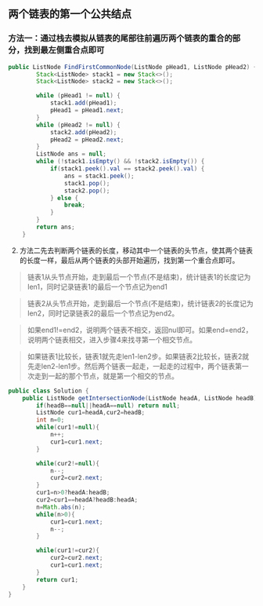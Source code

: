 ## 两个链表的第一个公共结点

### 方法一：通过栈去模拟从链表的尾部往前遍历两个链表的重合的部分，找到最左侧重合点即可

```java
public ListNode FindFirstCommonNode(ListNode pHead1, ListNode pHead2) {
        Stack<ListNode> stack1 = new Stack<>();
        Stack<ListNode> stack2 = new Stack<>();

        while (pHead1 != null) {
            stack1.add(pHead1);
            pHead1 = pHead1.next;
        }
        while (pHead2 != null) {
            stack2.add(pHead2);
            pHead2 = pHead2.next;
        }
        ListNode ans = null;
        while (!stack1.isEmpty() && !stack2.isEmpty()) {
            if(stack1.peek().val == stack2.peek().val) {
                ans = stack1.peek();
                stack1.pop();
                stack2.pop();
            } else {
                break;
            }
        }
        return ans;
    }
```

2. 方法二先去判断两个链表的长度，移动其中一个链表的头节点，使其两个链表的长度一样，最后从两个链表的头部开始遍历，找到第一个重合点即可。
> 链表1从头节点开始，走到最后一个节点(不是结束)，统计链表1的长度记为len1，同时记录链表1的最后一个节点记为end1

> 链表2从头节点开始，走到最后一个节点(不是结束)，统计链表2的长度记为len2，同时记录链表2的最后一个节点记为end2。

> 如果end1!=end2，说明两个链表不相交，返回nul即可。如果end=end2，说明两个链表相交，进入步骤4来找寻第一个相交节点。

> 如果链表1比较长，链表1就先走len1-len2步。如果链表2比较长，链表2就先走len2-len1步。然后两个链表一起走，一起走的过程中，两个链表第一次走到一起的那个节点，就是第一个相交的节点。
```java
public class Solution { 
    public ListNode getIntersectionNode(ListNode headA, ListNode headB) { 
        if(headB==null||headA==null) return null; 
        ListNode cur1=headA,cur2=headB; 
        int n=0; 
        while(cur1!=null){ 
            n++; 
            cur1=cur1.next; 
        }

        while(cur2!=null){ 
            n--;
            cur2=cur2.next; 
        } 
        cur1=n>0?headA:headB; 
        cur2=cur1==headA?headB:headA; 
        n=Math.abs(n); 
        while(n>0){ 
            cur1=cur1.next; 
            n--;
        } 

        while(cur1!=cur2){ 
            cur2=cur2.next; 
            cur1=cur1.next; 
        } 
        return cur1; 
    } 
} 
```
